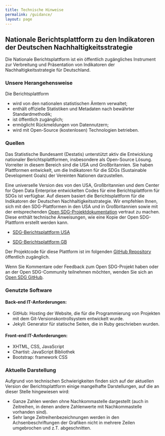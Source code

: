```yaml
---
title: Technische Hinweise
permalink: /guidance/
layout: page
---
```


## Nationale Berichtsplattform zu den Indikatoren der Deutschen Nachhaltigkeitsstrategie

Die Nationale Berichtsplattform ist ein öffentlich zugängliches Instrument zur Verbreitung und Präsentation von Indikatoren der Nachhaltigkeitsstrategie für Deutschland.

### Unsere Herangehensweise

Die Berichtsplattform
- wird von den nationalen statistischen Ämtern verwaltet;
- enthält offizielle Statistiken und Metadaten nach bewährter Standardmethodik;
- ist öffentlich zugänglich;
- ermöglicht Rückmeldungen von Datennutzern;
- wird mit Open-Source (kostenlosen) Technologien betrieben.


### Quellen

Das Statistische Bundesamt (Destatis) unterstützt aktiv die Entwicklung nationaler Berichtsplattformen, insbesondere als Open-Source Lösung. Vorreiter in diesem Bereich sind die USA und Großbritannien. Sie haben Plattformen entwickelt, um die Indikatoren für die SDGs (Sustainable Development Goals) der Vereinten Nationen darzustellen.

Eine universelle Version des von den USA, Großbritannien und dem Center for Open Data Enterprise entwickelten Codes für eine Berichtsplattform für SDGs ist verfügbar. Auf diesem basiert die Berichtsplattform für die Indikatoren der Deutschen Nachhaltigkeitsstrategie. Wir empfehlen Ihnen, sich mit den SDG-Plattformen in den USA und in Großbritannien sowie mit der entsprechenden [Open SDG-Projektdokumentation](https://open-sdg.readthedocs.io/en/latest/) vertraut zu machen. Diese enthält technische Anweisungen, wie eine Kopie der Open SDG-Plattform erstellt werden kann.

- [SDG-Berichtsplattform USA](https://sdg.data.gov/)

- [SDG-Berichtsplattform GB](https://sustainabledevelopment-uk.github.io)

Der Projektcode für diese Plattform ist im folgenden [GitHub Repository](https://github.com/sustainabledevelopment-deutschland/sustainabledevelopment-deutschland.github.io) öffentlich zugänglich.

Wenn Sie Kommentare oder Feedback zum Open SDG-Projekt haben oder an der Open SDG-Community teilnehmen möchten, wenden Sie sich an [Open SDG GitHub](https://github.com/open-sdg/open-sdg/issues).

### Genutzte Software

#### Back-end IT-Anforderungen:
- GitHub: Hosting der Website, die für die Programmierung von Projekten mit dem Git-Versionskontrollsystem entwickelt wurde.
- Jekyll: Generator für statische Seiten, die in Ruby geschrieben wurden.

#### Front-end IT-Anforderungen:
- XHTML, CSS, JavaScript
- Chartist: JavaScript Bibliothek
- Bootstrap: framework CSS

### Aktuelle Darstellung

Aufgrund von technischen Schwierigkeiten finden sich auf der aktuellen Version der Berichtsplattform einige mangelhafte Darstellungen, auf die an dieser Stelle hingewiesen wird:
- Ganze Zahlen werden ohne Nachkommastelle dargestellt (auch in Zeitreihen, in denen andere Zahlenwerte mit Nachkommastelle vorhanden sind).
- Sehr lange Zeitreihenbezeichnungen werden in den Achsenbeschriftungen der Grafiken nicht in mehrere Zeilen umgebrochen und z.T. abgeschnitten.
